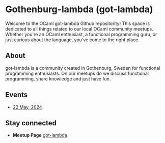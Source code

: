 # Gothenburg-lambda (got-lambda)

Welcome to the OCaml got-lambda Github repositority! This space is dedicated to all things related to our local OCaml community meetups. Whether you're an OCaml enthusiast, a functional programming guru, or just curious about the language, you've come to the right place.

## About

got-lambda is a community created in Gothenburg, Sweden for functional programming enthusiasts. On our meetups do we discuss functional programming, share knowledge and just have fun.

## Events
- [22 May, 2024](https://www.meetup.com/got-lambda/events/300089241)

## Stay connected

- **Meetup Page** [got-lambda](https://www.meetup.com/got-lambda)

